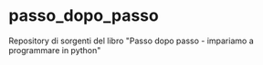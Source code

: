 # passo_dopo_passo
Repository di sorgenti del libro "Passo dopo passo - impariamo a programmare in python"
